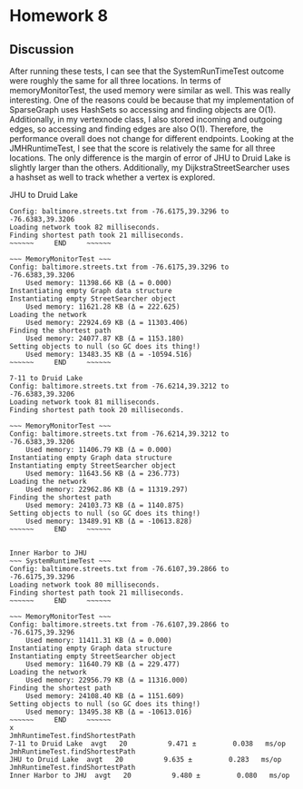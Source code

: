 # Homework 8

## Discussion 

After running these tests, I can see that the SystemRunTimeTest outcome were roughly the same for all 
three locations. In terms of memoryMonitorTest, the used memory were similar as well. This was really 
interesting. One of the reasons could be because that my implementation of SparseGraph uses HashSets 
so accessing and finding objects are O(1).
Additionally, in my vertexnode class, I also stored incoming and outgoing edges, so accessing
and finding edges are also O(1). Therefore, the performance overall does not change for different
endpoints. Looking at the JMHRuntimeTest, I see that the score is relatively the same for all three locations.
The only difference is the margin of error of JHU to Druid Lake is slightly larger than the others. Additionally,
my DijkstraStreetSearcher uses a hashset as well to track whether a vertex is explored.


JHU to Druid Lake
~~~ SystemRuntimeTest ~~~
Config: baltimore.streets.txt from -76.6175,39.3296 to -76.6383,39.3206
Loading network took 82 milliseconds.
Finding shortest path took 21 milliseconds.
~~~~~~     END     ~~~~~~

~~~ MemoryMonitorTest ~~~
Config: baltimore.streets.txt from -76.6175,39.3296 to -76.6383,39.3206
	Used memory: 11398.66 KB (Δ = 0.000)
Instantiating empty Graph data structure
Instantiating empty StreetSearcher object
	Used memory: 11621.28 KB (Δ = 222.625)
Loading the network
	Used memory: 22924.69 KB (Δ = 11303.406)
Finding the shortest path
	Used memory: 24077.87 KB (Δ = 1153.180)
Setting objects to null (so GC does its thing!)
	Used memory: 13483.35 KB (Δ = -10594.516)
~~~~~~     END     ~~~~~~

7-11 to Druid Lake
Config: baltimore.streets.txt from -76.6214,39.3212 to -76.6383,39.3206
Loading network took 81 milliseconds.
Finding shortest path took 20 milliseconds.

~~~ MemoryMonitorTest ~~~
Config: baltimore.streets.txt from -76.6214,39.3212 to -76.6383,39.3206
	Used memory: 11406.79 KB (Δ = 0.000)
Instantiating empty Graph data structure
Instantiating empty StreetSearcher object
	Used memory: 11643.56 KB (Δ = 236.773)
Loading the network
	Used memory: 22962.86 KB (Δ = 11319.297)
Finding the shortest path
	Used memory: 24103.73 KB (Δ = 1140.875)
Setting objects to null (so GC does its thing!)
	Used memory: 13489.91 KB (Δ = -10613.828)
~~~~~~     END     ~~~~~~


Inner Harbor to JHU
~~~ SystemRuntimeTest ~~~
Config: baltimore.streets.txt from -76.6107,39.2866 to -76.6175,39.3296
Loading network took 80 milliseconds.
Finding shortest path took 21 milliseconds.
~~~~~~     END     ~~~~~~

~~~ MemoryMonitorTest ~~~
Config: baltimore.streets.txt from -76.6107,39.2866 to -76.6175,39.3296
	Used memory: 11411.31 KB (Δ = 0.000)
Instantiating empty Graph data structure
Instantiating empty StreetSearcher object
	Used memory: 11640.79 KB (Δ = 229.477)
Loading the network
	Used memory: 22956.79 KB (Δ = 11316.000)
Finding the shortest path
	Used memory: 24108.40 KB (Δ = 1151.609)
Setting objects to null (so GC does its thing!)
	Used memory: 13495.38 KB (Δ = -10613.016)
~~~~~~     END     ~~~~~~
x
JmhRuntimeTest.findShortestPath                                        7-11 to Druid Lake  avgt   20          9.471 ±         0.038   ms/op
JmhRuntimeTest.findShortestPath                                         JHU to Druid Lake  avgt   20          9.635 ±         0.283   ms/op
JmhRuntimeTest.findShortestPath                                       Inner Harbor to JHU  avgt   20          9.480 ±         0.080   ms/op